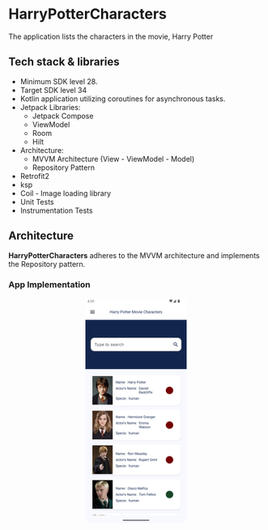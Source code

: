 # HarryPotterCharacters 
The application lists the characters in the movie, Harry Potter

## Tech stack & libraries
- Minimum SDK level 28.
- Target SDK level 34
- Kotlin application utilizing coroutines for asynchronous tasks.
- Jetpack Libraries:
    - Jetpack Compose
    - ViewModel
    - Room
    - Hilt
- Architecture:
    - MVVM Architecture (View - ViewModel - Model)
    - Repository Pattern
- Retrofit2
- ksp
- Coil - Image loading library
- Unit Tests
- Instrumentation Tests


## Architecture
**HarryPotterCharacters** adheres to the MVVM architecture and implements the Repository pattern.


### App Implementation
<p align="center">
<img src="screenshots/home_page.png"  width="200"/>
</p>

